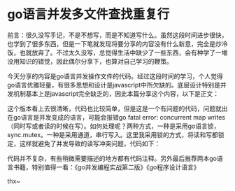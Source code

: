 # go语言并发多文件查找重复行 

前言：很久没写手记，不是不想写，而是不知道写什么。虽然这段时间进步很快，也学到了很多东西，但是一下笔就发现将要分享的内容没有什么新意，完全是炒冷饭，也就放弃了。不过太久没写，总觉得生活中缺少了一些东西，会有种学了一堆没用知识的错觉，因此偶尔分享下，也算对自己学习的鞭策。



今天分享的内容是go语言并发操作文件的代码。经过这段时间的学习，个人觉得go语言优雅轻量，有很多思想和设计是javascript中所欠缺的。底层设计特别是并发机制基本上是javascript完全缺乏的，因此本篇分享这个内容，以下是正文：



这个版本看上去很清晰，代码也比较简单，但是这是一个有问题的代码，问题就出在go语言是并发变成的语言，可能会报错go fatal error: concurrent map writes（同时写或者读的时候在写）。如何处理呢？两种方式，一种是采用go语言锁，sync.mutex。一种是采用通道，串行写入。这里我采用锁的方式，将读和写都锁定，这样就避免了并发导致的读写冲突问题，代码如下：

代码并不复杂，有些稍微需要描述的地方都有代码注释。另外最后推荐两本go语言书籍，特别值得一看：《go并发编程实战第二版》《go程序设计语言》

thx~

